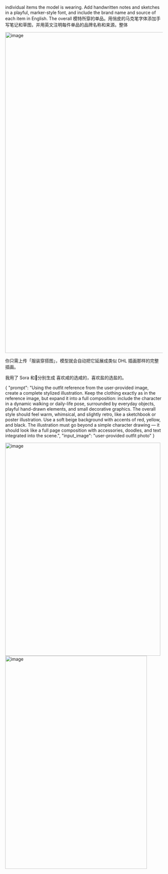
individual items the model is wearing. Add handwritten notes and sketches in a playful, marker-style font, and include the brand name and source of each item in English. The overall
模特所穿的单品。用俏皮的马克笔字体添加手写笔记和草图，并用英文注明每件单品的品牌名称和来源。整体

<img width="640" height="1024" alt="image" src="https://github.com/user-attachments/assets/3e82b28c-92ad-4173-892c-39a141744893" />









你只需上传「服装穿搭图」，模型就会自动把它延展成类似 DHL 插画那样的完整插画。

我用了 Sora 和🍌分别生成
喜欢咸的选咸的，喜欢盐的选盐的。

{
  "prompt": "Using the outfit reference from the user-provided image, create a complete stylized illustration. Keep the clothing exactly as in the reference image, but expand it into a full composition: include the character in a dynamic walking or daily-life pose, surrounded by everyday objects, playful hand-drawn elements, and small decorative graphics. The overall style should feel warm, whimsical, and slightly retro, like a sketchbook or poster illustration. Use a soft beige background with accents of red, yellow, and black. The illustration must go beyond a simple character drawing — it should look like a full page composition with accessories, doodles, and text integrated into the scene.",
  "input_image": "user-provided outfit photo"
}

<img width="496" height="680" alt="image" src="https://github.com/user-attachments/assets/fbb958b6-d1b5-4f8f-929c-f6f6fe2e29f3" />

<img width="453" height="680" alt="image" src="https://github.com/user-attachments/assets/126fd702-cec3-43fa-a1a5-cb584ce7661e" />


